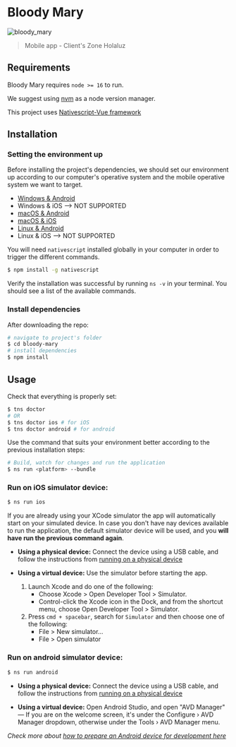 # Bloody Mary

![bloody_mary](bloody_mary.ico)

> Mobile app - Client's Zone Holaluz

## Requirements

Bloody Mary requires `node >= 16` to run.

We suggest using [nvm](https://github.com/nvm-sh/nvm) as a node version manager.

This project uses [Nativescript-Vue framework](https://nativescript-vue.org/en/docs/introduction/)

## Installation

### Setting the environment up

Before installing the project's dependencies, we should set our environment up according to our computer's operative system and the mobile operative system we want to target.
* [Windows & Android](https://docs.nativescript.org/environment-setup.html#windows-android)
* Windows & iOS --> NOT SUPPORTED
* [macOS & Android](https://docs.nativescript.org/environment-setup.html#macos-android)
* [macOS & iOS](https://docs.nativescript.org/environment-setup.html#macos-ios)
* [Linux & Android](https://docs.nativescript.org/environment-setup.html#linux-android)
* Linux & iOS --> NOT SUPPORTED


You will need `nativescript` installed globally in your computer in order to trigger the different commands.

```bash
$ npm install -g nativescript
```


Verify the installation was successful by running `ns -v` in your terminal. You should see a list of the available commands.

### Install dependencies

After downloading the repo:

```bash
# navigate to project's folder
$ cd bloody-mary
# install dependencies
$ npm install
```

## Usage
Check that everything is properly set:
```bash
$ tns doctor
# OR
$ tns doctor ios # for iOS
$ tns doctor android # for android
```

Use the command that suits your environment better according to the previous installation steps:
```bash
# Build, watch for changes and run the application
$ ns run <platform> --bundle
```

### Run on iOS simulator device:
```bash
$ ns run ios
```
If you are already using your XCode simulator the app will automatically start on your simulated device. In case you don't have nay devices available to run the application, the default simulator device will be used, and you **will have run the previous command again**.

* **Using a physical device:** Connect the device using a USB cable, and follow the instructions from [running on a physical device](https://docs.nativescript.org/development-workflow.html#ios-devices)

* **Using a virtual device:** Use the simulator before starting the app. 
  1. Launch Xcode and do one of the following:
      * Choose Xcode > Open Developer Tool > Simulator.
      * Control-click the Xcode icon in the Dock, and from the shortcut menu, choose Open Developer Tool > Simulator.
  2. Press `cmd + spacebar`, search for `Simulator` and then choose one of the following:
      * File > New simulator...
      * File > Open simulator


### Run on android simulator device:
```bash
$ ns run android
```

* **Using a physical device:** Connect the device using a USB cable, and follow the instructions from [running on a physical device](https://docs.nativescript.org/development-workflow.html#android-devices)

* **Using a virtual device:** Open Android Studio, and open "AVD Manager" — If you are on the welcome screen, it's under the Configure › AVD Manager dropdown, otherwise under the Tools › AVD Manager menu.

_Check more about [how to prepare an Android device for development here](https://docs.nativescript.org/environment-setup.html#preparing-an-android-device-1)_



